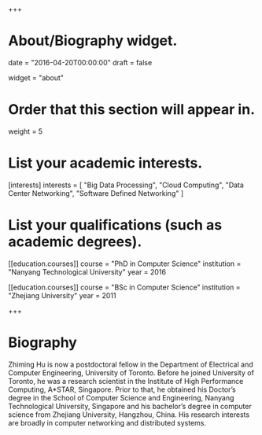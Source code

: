 +++
# About/Biography widget.

date = "2016-04-20T00:00:00"
draft = false

widget = "about"

# Order that this section will appear in.
weight = 5

# List your academic interests.
[interests]
  interests = [
    "Big Data Processing",
    "Cloud Computing",
    "Data Center Networking",
    "Software Defined Networking"
  ]

# List your qualifications (such as academic degrees).
[[education.courses]]
  course = "PhD in Computer Science"
  institution = "Nanyang Technological University"
  year = 2016

[[education.courses]]
  course = "BSc in Computer Science"
  institution = "Zhejiang University"
  year = 2011
 
+++

# Biography
Zhiming Hu is now a postdoctoral fellow in the Department of Electrical and Computer Engineering, University of
Toronto. Before he joined University of Toronto, he was a research scientist in the Institute of High Performance
Computing, A*STAR, Singapore. Prior to that, he obtained his Doctor’s degree in the School of Computer
Science and Engineering, Nanyang Technological University, Singapore and his bachelor’s degree in computer
science from Zhejiang University, Hangzhou, China. His research interests are broadly in computer
networking and distributed systems.

